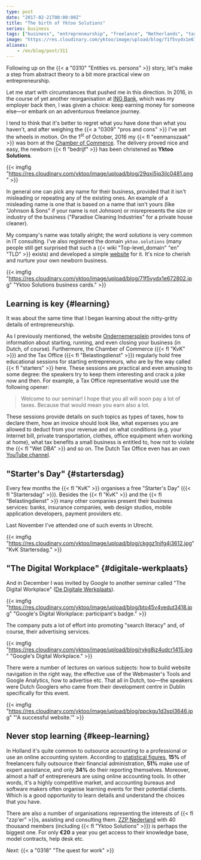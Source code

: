 ```yaml
---
type: post
date: "2017-02-21T00:00:00Z"
title: "The birth of Yktoo Solutions"
series: business
tags: ["business", "entrepreneurship", "freelance", "Netherlands", "taxes", "work", "Yktoo Solutions"]
image: "https://res.cloudinary.com/yktoo/image/upload/blog/71f5vydx1e672802.jpg"
aliases:
    - /en/blog/post/311
---
```


Following up on the {{< a "0310" "Entities vs. persons" >}} story, let's make a step from abstract theory to a bit more practical view on entrepreneurship.

Let me start with circumstances that pushed me in this direction. In 2016, in the course of yet another reorganisation at [ING Bank](http://www.ing.com/), which was my employer back then, I was given a choice: keep earning money for someone else—or embark on an adventurous freelance journey.

<!--more-->

I tend to think that it's better to regret what you have done than what you haven't, and after weighing the {{< a "0309" "pros and cons" >}} I've set the wheels in motion. On the 1<sup>st</sup> of October, 2016 my {{< fl "eenmanszaak" >}} was born at the [Chamber of Commerce](https://www.kvk.nl/). The delivery proved nice and easy, the newborn {{< fl "bedrijf" >}} has been christened as **Yktoo Solutions**.

{{< imgfig "https://res.cloudinary.com/yktoo/image/upload/blog/29qxi5jq3ilc0481.png" >}}

In general one can pick any name for their business, provided that it isn't misleading or repeating any of the existing ones. An example of a misleading name is one that is based on a name that isn't yours (like "Johnson & Sons" if your name is not Johnson) or misrepresents the size or industry of the business ("Paradise Cleaning Industries" for a private house cleaner).

My company's name was totally alright; the word *solutions* is very common in IT consulting. I've also registered the domain `yktoo.solutions` (many people still get surprised that such a {{< wiki "Top-level_domain" "en" "TLD" >}} exists) and developed a simple [website](https://www.yktoo.solutions/) for it. It's nice to cherish and nurture your own newborn business.

{{< imgfig "https://res.cloudinary.com/yktoo/image/upload/blog/71f5vydx1e672802.jpg" "Yktoo Solutions business cards." >}}

## Learning is key {#learning}

It was about the same time that I began learning about the nitty-gritty details of entrepreneurship.

As I previously mentioned, the website [Ondernemersplein](http://www.ondernemersplein.nl/) provides tons of information about starting, running, and even closing your business (in Dutch, of course). Furthermore, the Chamber of Commerce ({{< fl "KvK" >}}) and the Tax Office ({{< fl "Belastingdienst" >}}) regularly hold free educational sessions for starting entrepreneurs, who are by the way called {{< fl "starters" >}} here. These sessions are practical and even amusing to some degree: the speakers try to keep them interesting and crack a joke now and then. For example, a Tax Office representative would use the following opener:

> Welcome to our seminar! I hope that you all will soon pay a lot of taxes. Because that would mean you earn also a lot.

These sessions provide details on such topics as types of taxes, how to declare them, how an invoice should look like, what expenses you are allowed to deduct from your revenue and on what conditions (e.g. your Internet bill, private transportation, clothes, office equipment when working at home), what tax benefits a small business is entitled to, how not to violate the {{< fl "Wet DBA" >}} and so on. The Dutch Tax Office even has an own [YouTube channel](https://www.youtube.com/user/BelastingdienstVideo).

## "Starter's Day" {#startersdag}

Every few months the {{< fl "KvK" >}} organises a free "Starter's Day" ({{< fl "Startersdag" >}}). Besides the {{< fl "KvK" >}} and the {{< fl "Belastingdienst" >}} many other companies present their business services: banks, insurance companies, web design studios, mobile application developers, payment providers etc.

Last November I've attended one of such events in Utrecht.

{{< imgfig "https://res.cloudinary.com/yktoo/image/upload/blog/ckggz1nifg4j3612.jpg" "KvK Startersdag." >}}

## "The Digital Workplace" {#digitale-werkplaats}

And in December I was invited by Google to another seminar called "The Digital Workplace" ([De Digitale Werkplaats](https://digitalewerkplaats.withgoogle.com/)).

{{< imgfig "https://res.cloudinary.com/yktoo/image/upload/blog/bto45v4vedut3418.jpg" "Google's Digital Workplace: participant's badge." >}}

The company puts a lot of effort into promoting "search literacy" and, of course, their advertising services.

{{< imgfig "https://res.cloudinary.com/yktoo/image/upload/blog/rykg8jz4udcr1415.jpg" "Google's Digital Workplace." >}}

There were a number of lectures on various subjects: how to build website navigation in the right way, the effective use of the Webmaster's Tools and Google Analytics, how to advertise etc. That all in Dutch, too—the speakers were Dutch Googlers who came from their development centre in Dublin specifically for this event.

{{< imgfig "https://res.cloudinary.com/yktoo/image/upload/blog/ppckgu1d3spl3646.jpg" "'A successful website.'" >}}

## Never stop learning {#keep-learning}

In Holland it's quite common to outsource accounting to a professional or use an online accounting system. According to [statistical figures](https://infogr.am/2ee6f09c-e346-405f-b4c0-3d511d5d3ab7), **15%** of freelancers fully outsource their financial administration, **51%** make use of expert assistance, and only **34%** do their reporting themselves. Moreover, almost a half of entrepreneurs are using online accounting tools. In other words, it's a highly competitive market, and accounting bureaus and software makers often organise learning events for their potential clients. Which is a good opportunity to learn details and understand the choices that you have.

There are also a number of organisations representing the interests of {{< fl "zzp'er" >}}s, assisting and consulting them. [ZZP Nederland](https://www.zzp-nederland.nl/) with 40 thousand members (including {{< fl "Yktoo Solutions" >}}) is perhaps the biggest one. For only **€20** a year you get access to their knowledge base, model contracts, help desk etc.

*Next:* {{< a "0318" "The quest for work" >}}
